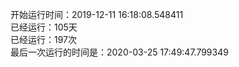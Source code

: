 开始运行时间：2019-12-11 16:18:08.548411  
已经运行：105天  
已经运行：197次  
最后一次运行的时间是：2020-03-25 17:49:47.799349  
